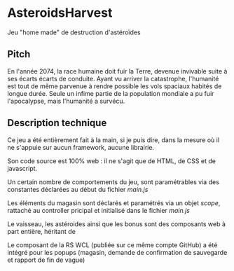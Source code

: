 # AsteroidsHarvest
Jeu "home made" de destruction d'astéroïdes

## Pitch
En l'année 2074, la race humaine doit fuir la Terre, devenue invivable suite à ses écarts écarts de conduite. Ayant vu arriver la catastrophe, l'humanité est tout de même parvenue à rendre possible les vols spaciaux habités de longue durée. Seule un infime partie de la population mondiale a pu fuir l'apocalypse, mais l'humanité a survécu. 

## Description technique

Ce jeu a été entièrement fait à la main, si je puis dire, dans la mesure où il ne s'appuie sur aucun framework, aucune librairie.

Son code source est 100% web : il ne s'agit que de HTML, de CSS et de javascript.

Un certain nombre de comportements du jeu, sont paramétrables via des constantes déclarées au début du fichier _main.js_

Les éléments du magasin sont déclarés et paramétrés via un objet _scope_, rattaché au controller pricipal et initialisé dans le fichier _main.js_

Le vaisseau, les astéroides ainsi que les bonus sont des composants web à part entière, héritant de <div></div>

Le composant <rs-dialog></rs-dialog> de la RS WCL (publiée sur ce même compte GitHub) a été intégré pour les popups (magasin, demande de confirmation de sauvegarde et rapport de fin de vague)
